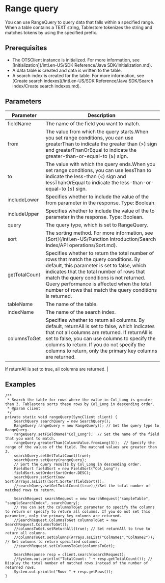 # Range query

You can use RangeQuery to query data that falls within a specified range. When a table contains a TEXT string, Tablestore tokenizes the string and matches tokens by using the specified prefix.

## Prerequisites

-   The OTSClient instance is initialized. For more information, see [Initialization](/intl.en-US/SDK Reference/Java SDK/Initialization.md).
-   A data table is created and data is written to the table.
-   A search index is created for the table. For more information, see [Create search indexes](/intl.en-US/SDK Reference/Java SDK/Search index/Create search indexes.md).

## Parameters

|Parameter|Description|
|---------|-----------|
|fieldName|The name of the field you want to match.|
|from|The value from which the query starts.When you set range conditions, you can use greaterThan to indicate the greater than \(\>\) sign and greaterThanOrEqual to indicate the greater-than-or-equal-to \(≥\) sign. |
|to|The value with which the query ends.When you set range conditions, you can use lessThan to indicate the less-than \(<\) sign and lessThanOrEqual to indicate the less-than-or-equal-to \(≤\) sign. |
|includeLower|Specifies whether to include the value of the from parameter in the response. Type: Boolean.|
|includeUpper|Specifies whether to include the value of the to parameter in the response. Type: Boolean.|
|query|The query type, which is set to RangeQuery.|
|sort|The sorting method. For more information, see [Sort](/intl.en-US/Function Introduction/Search Index/API operations/Sort.md).|
|getTotalCount|Specifies whether to return the total number of rows that match the query conditions. By default, this parameter is set to false, which indicates that the total number of rows that match the query conditions is not returned. Query performance is affected when the total number of rows that match the query conditions is returned. |
|tableName|The name of the table.|
|indexName|The name of the search index.|
|columnsToGet|Specifies whether to return all columns. By default, returnAll is set to false, which indicates that not all columns are returned. If returnAll is set to false, you can use columns to specify the columns to return. If you do not specify the columns to return, only the primary key columns are returned.

If returnAll is set to true, all columns are returned. |

## Examples

```
/**
 * Search the table for rows where the value in Col_Long is greater than 3. Tablestore sorts these rows by Col_Long in descending order.
 * @param client
 */
private static void rangeQuery(SyncClient client) {
    SearchQuery searchQuery = new SearchQuery();
    RangeQuery rangeQuery = new RangeQuery(); // Set the query type to RangeQuery.
    rangeQuery.setFieldName("Col_Long");  // Set the name of the field that you want to match.
    rangeQuery.greaterThan(ColumnValue.fromLong(3));  // Specify the range of the values of the field. The matched values are greater than 3.
    searchQuery.setGetTotalCount(true);
    searchQuery.setQuery(rangeQuery);
    // Sort the query results by Col_Long in descending order.
    FieldSort fieldSort = new FieldSort("Col_Long");
    fieldSort.setOrder(SortOrder.DESC);
    searchQuery.setSort(new Sort(Arrays.asList((Sort.Sorter)fieldSort)));
    //searchQuery.setGetTotalCount(true);//Set the total number of matched rows to return.

    SearchRequest searchRequest = new SearchRequest("sampleTable", "sampleSearchIndex", searchQuery);
    // You can set the columnsToGet parameter to specify the columns to return or specify to return all columns. If you do not set this parameter, only the primary key columns are returned.
    //SearchRequest.ColumnsToGet columnsToGet = new SearchRequest.ColumnsToGet();
    //columnsToGet.setReturnAll(true); // Set returnAll to true to return all columns.
    //columnsToGet.setColumns(Arrays.asList("ColName1","ColName2")); // Set columns to return specified columns.
    //searchRequest.setColumnsToGet(columnsToGet);

    SearchResponse resp = client.search(searchRequest);
    //System.out.println("TotalCount: " + resp.getTotalCount()); // Display the total number of matched rows instead of the number of returned rows.
    System.out.println("Row: " + resp.getRows());
}
```

